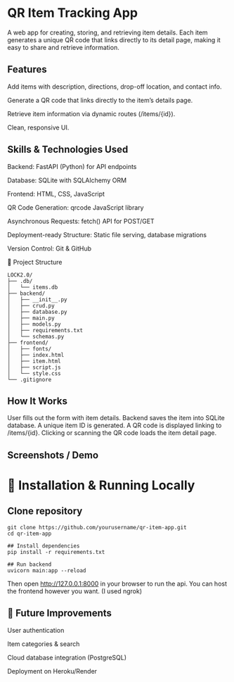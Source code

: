 # QR Item Tracking App

A web app for creating, storing, and retrieving item details. Each item generates a unique QR code that links directly to its detail page, making it easy to share and retrieve information.

## Features

Add items with description, directions, drop-off location, and contact info.

Generate a QR code that links directly to the item’s details page.

Retrieve item information via dynamic routes (/items/{id}).

Clean, responsive UI.

## Skills & Technologies Used

Backend: FastAPI (Python) for API endpoints

Database: SQLite with SQLAlchemy ORM

Frontend: HTML, CSS, JavaScript

QR Code Generation: qrcode JavaScript library

Asynchronous Requests: fetch() API for POST/GET

Deployment-ready Structure: Static file serving, database migrations

Version Control: Git & GitHub

📂 Project Structure

```
LOCK2.0/
├── .db/
│   └── items.db
├── backend/
│   ├── __init__.py
│   ├── crud.py
│   ├── database.py
│   ├── main.py
│   ├── models.py
│   ├── requirements.txt
│   └── schemas.py
├── frontend/
│   ├── fonts/
│   ├── index.html
│   ├── item.html
│   ├── script.js
│   └── style.css
└── .gitignore
```

## How It Works

User fills out the form with item details.
Backend saves the item into SQLite database.
A unique item ID is generated.
A QR code is displayed linking to /items/{id}.
Clicking or scanning the QR code loads the item detail page.

## Screenshots / Demo


# 🔧 Installation & Running Locally
## Clone repository
```
git clone https://github.com/yourusername/qr-item-app.git
cd qr-item-app

## Install dependencies
pip install -r requirements.txt

## Run backend
uvicorn main:app --reload
```

Then open http://127.0.0.1:8000 in your browser to run the api.
You can host the frontend however you want. (I used ngrok)

## 🌟 Future Improvements

User authentication

Item categories & search

Cloud database integration (PostgreSQL)

Deployment on Heroku/Render
